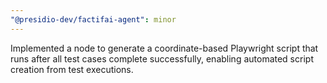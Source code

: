 ```yaml
---
"@presidio-dev/factifai-agent": minor
---
```


Implemented a node to generate a coordinate-based Playwright script that runs after all test cases complete successfully, enabling automated script creation from test executions.

